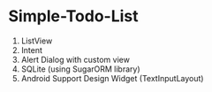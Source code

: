# Simple-Todo-List

1. ListView
2. Intent
3. Alert Dialog with custom view
4. SQLite (using SugarORM library)
5. Android Support Design Widget (TextInputLayout)
